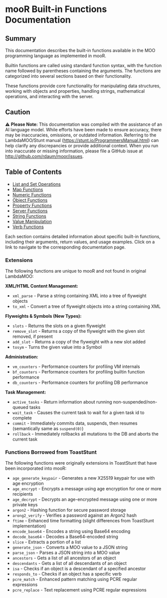 # mooR Built-in Functions Documentation

## Summary

This documentation describes the built-in functions available in the MOO programming language as implemented in mooR.

Builtin functions are called using standard function syntax, with the function name followed by parentheses containing
the arguments. The functions are categorized into several sections based on their functionality.

These functions provide core functionality for manipulating data structures, working with objects and properties,
handling strings, mathematical
operations, and interacting with the server.

## Caution

⚠️ **Please Note:** This documentation was compiled with the assistance of an AI language model. While efforts have been
made to ensure accuracy, there may be inaccuracies, omissions, or outdated information. Referring to
the LambdaMOO/Stunt manual (https://stunt.io/ProgrammersManual.html) can help clarify any discrepancies or provide
additional context. When you run into inaccurate or missing information, please file a GitHub issue at
http://github.com/rdaum/moor/issues.

## Table of Contents

- [List and Set Operations](list_sets.md)
- [Map Functions](maps.md)
- [Numeric Functions](num.md)
- [Object Functions](objects.md)
- [Property Functions](properties.md)
- [Server Functions](server.md)
- [String Functions](strings.md)
- [Value Manipulation](values.md)
- [Verb Functions](verbs.md)

Each section contains detailed information about specific built-in functions, including their arguments, return values,
and usage examples. Click on a link to navigate to the corresponding documentation page.

### Extensions

The following functions are unique to mooR and not found in original LambdaMOO:

**XML/HTML Content Management:**

- `xml_parse` - Parse a string containing XML into a tree of flyweight objects
- `to_xml` - Convert a tree of flyweight objects into a string containing XML

**Flyweights & Symbols (New Types):**

- `slots` - Returns the slots on a given flyweight
- `remove_slot` - Returns a copy of the flyweight with the given slot removed, if present
- `add_slot` - Returns a copy of the flyweight with a new slot added
- `tosym` - Turns the given value into a Symbol

**Administration:**

- `vm_counters` - Performance counters for profiling VM internals
- `bf_counters` - Performance counters for profiling builtin function performance
- `db_counters` - Performance counters for profiling DB performance

**Task Management:**

- `active_tasks` - Return information about running non-suspended/non-queued tasks
- `wait_task` - Causes the current task to wait for a given task id to complete
- `commit` - Immediately commits data, suspends, then resumes (semantically same as `suspend(0)`)
- `rollback` - Immediately rollbacks all mutations to the DB and aborts the current task

### Functions Borrowed from ToastStunt

The following functions were originally extensions in ToastStunt that have been incorporated into mooR:

- `age_generate_keypair` - Generates a new X25519 keypair for use with age encryption
- `age_encrypt` - Encrypts a message using age encryption for one or more recipients
- `age_decrypt` - Decrypts an age-encrypted message using one or more private keys
- `argon2` - Hashing function for secure password storage
- `arong2_verify` - Verifies a password against an Argon2 hash
- `ftime` - Enhanced time formatting (slight differences from ToastStunt implementation)
- `encode_base64` - Encodes a string using Base64 encoding
- `decode_base64` - Decodes a Base64-encoded string
- `slice` - Extracts a portion of a list
- `generate_json` - Converts a MOO value to a JSON string
- `parse_json` - Parses a JSON string into a MOO value
- `ancestors` - Gets a list of all ancestors of an object
- `descendants` - Gets a list of all descendants of an object
- `isa` - Checks if an object is a descendant of a specified ancestor
- `responds_to` - Checks if an object has a specific verb
- `pcre_match` - Enhanced pattern matching using PCRE regular expressions
- `pcre_replace` - Text replacement using PCRE regular expressions
